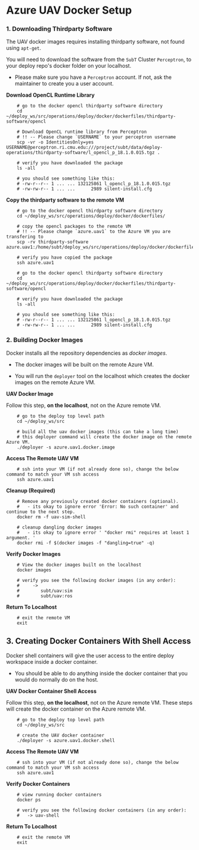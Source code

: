 # Azure UAV Docker Setup

### 1. Downloading Thirdparty Software

The UAV docker images requires installing thirdparty software, not found using `apt-get`.

You will need to download the software from the `SubT` Cluster `Perceptron`, to your deploy repo's docker folder on your localhost.

- Please make sure you have a `Perceptron` account. If not, ask the maintainer to create you a user account.

**Download OpenCL Runtime Library**

        # go to the docker opencl thirdparty software directory
        cd ~/deploy_ws/src/operations/deploy/docker/dockerfiles/thirdparty-software/opencl

        # Download OpenCL runtime library from Perceptron
        # !! -- Please change `USERNAME` to your perceptron username
        scp -vr -o IdentitiesOnly=yes USERNAME@perceptron.ri.cmu.edu:///project/subt/data/deploy-operations/thirdparty-software/l_opencl_p_18.1.0.015.tgz .

        # verify you have downloaded the package
        ls -all

        # you should see something like this:
        # -rw-r--r-- 1 ... ... 132125861 l_opencl_p_18.1.0.015.tgz
        # -rw-rw-r-- 1 ... ...      2989 silent-install.cfg

**Copy the thirdparty software to the remote VM**

        # go to the docker opencl thirdparty software directory
        cd ~/deploy_ws/src/operations/deploy/docker/dockerfiles/

        # copy the opencl packages to the remote VM
        # !! -- Please change `azure.uav1` to the Azure VM you are transfering to
        scp -rv thirdparty-software azure.uav1:/home/subt/deploy_ws/src/operations/deploy/docker/dockerfiles

        # verify you have copied the package
        ssh azure.uav1

        # go to the docker opencl thirdparty software directory
        cd ~/deploy_ws/src/operations/deploy/docker/dockerfiles/thirdparty-software/opencl

        # verify you have downloaded the package
        ls -all

        # you should see something like this:
        # -rw-r--r-- 1 ... ... 132125861 l_opencl_p_18.1.0.015.tgz
        # -rw-rw-r-- 1 ... ...      2989 silent-install.cfg

### 2. Building Docker Images

Docker installs all the repository dependencies as *docker images*.

- The docker images will be built on the remote Azure VM.

- You will run the `deployer` tool on the localhost which creates the docker images on the remote Azure VM.

**UAV Docker Image**

Follow this step, **on the localhost**, not on the Azure remote VM.

        # go to the deploy top level path
        cd ~/deploy_ws/src

        # build all the uav docker images (this can take a long time)
        # this deployer command will create the docker image on the remote Azure VM.
        ./deployer -s azure.uav1.docker.image

**Access The Remote UAV VM**

        # ssh into your VM (if not already done so), change the below command to match your VM ssh access
        ssh azure.uav1

**Cleanup (Required)**

        # Remove any previously created docker containers (optional).
        #   - its okay to ignore error 'Error: No such container' and continue to the next step.
        docker rm -f uav-sim-shell

        # cleanup dangling docker images
        #   - its okay to ignore error ' "docker rmi" requires at least 1 argument. '
        docker rmi -f $(docker images -f "dangling=true" -q)

**Verify Docker Images**

        # View the docker images built on the localhost
        docker images

        # verify you see the following docker images (in any order):
        #     ->
        #        subt/uav:sim
        #        subt/uav:ros

**Return To Localhost**

        # exit the remote VM
        exit

## 3. Creating Docker Containers With Shell Access

Docker shell containers will give the user access to the entire deploy workspace inside a docker container.

- You should be able to do anything inside the docker container that you would do normally do on the host.

**UAV Docker Container Shell Access**

Follow this step, **on the localhost**, not on the Azure remote VM. These steps will create the docker container on the Azure remote VM.

        # go to the deploy top level path
        cd ~/deploy_ws/src

        # create the UAV docker container
        ./deployer -s azure.uav1.docker.shell

**Access The Remote UAV VM**

        # ssh into your VM (if not already done so), change the below command to match your VM ssh access
        ssh azure.uav1

**Verify Docker Containers**

        # view running docker containers
        docker ps

        # verify you see the following docker containers (in any order):
        #   -> uav-shell

**Return To Localhost**

        # exit the remote VM
        exit
